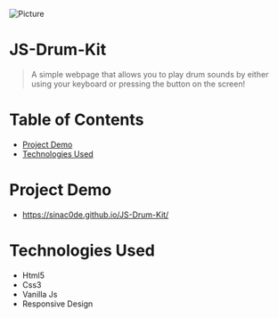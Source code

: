 ![Picture](https://i.ibb.co/Cv6mqvS/drums.jpg)
# JS-Drum-Kit
> A simple webpage that allows you to play drum sounds by either using your keyboard or pressing the button on the screen!

# Table of Contents
* [Project Demo](#project-demo)
* [Technologies Used](#technologies-used)

# <a name="project-demo"></a>Project Demo
* https://sinac0de.github.io/JS-Drum-Kit/

# <a name="technologies-used"></a>Technologies Used
* Html5
* Css3
* Vanilla Js
* Responsive Design
